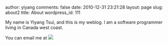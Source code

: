 author: yiyang
comments: false
date: 2010-12-31 23:21:28
layout: page
slug: about2
title: About
wordpress_id: 111


My name is Yiyang Tsui, and this is my weblog. I am a software programmer living in Canada west coast.

You can email me at [![](/wp-content/uploads/2008/04/emailimage.png)](/wp-content/uploads/2008/04/emailimage.png)

